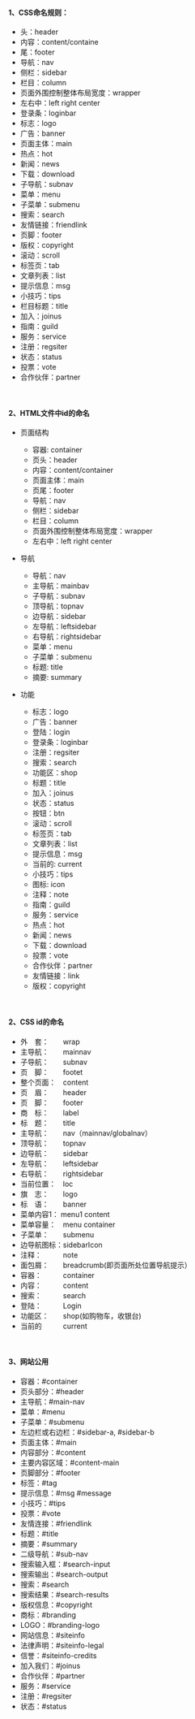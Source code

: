 #### 1、CSS命名规则：
  
 - 头：header     
 - 内容：content/containe      
 - 尾：footer    
 - 导航：nav     
 - 侧栏：sidebar     
 - 栏目：column   
 - 页面外围控制整体布局宽度：wrapper     
 - 左右中：left right center     
 - 登录条：loginbar 
 - 标志：logo 
 - 广告：banner 
 - 页面主体：main 
 - 热点：hot 
 - 新闻：news 
 - 下载：download 
 - 子导航：subnav 
 - 菜单：menu 
 - 子菜单：submenu 
 - 搜索：search 
 - 友情链接：friendlink 
 - 页脚：footer 
 - 版权：copyright 
 - 滚动：scroll 
 - 标签页：tab 
 - 文章列表：list 
 - 提示信息：msg 
 - 小技巧：tips 
 - 栏目标题：title 
 - 加入：joinus 
 - 指南：guild 
 - 服务：service 
 - 注册：regsiter 
 - 状态：status 
 - 投票：vote 
 - 合作伙伴：partner 
<br>

#### 2、HTML文件中id的命名

- 页面结构
  - 容器: container
  - 页头：header
  - 内容：content/container
  - 页面主体：main
  - 页尾：footer
  - 导航：nav
  - 侧栏：sidebar
  - 栏目：column
  - 页面外围控制整体布局宽度：wrapper
  - 左右中：left right center
 
- 导航
  - 导航：nav
  - 主导航：mainbav
  - 子导航：subnav
  - 顶导航：topnav
  - 边导航：sidebar
  - 左导航：leftsidebar
  - 右导航：rightsidebar
  - 菜单：menu
  - 子菜单：submenu
  - 标题: title
  - 摘要: summary
 
- 功能
  - 标志：logo
  - 广告：banner
  - 登陆：login
  - 登录条：loginbar
  - 注册：regsiter
  - 搜索：search
  - 功能区：shop
  - 标题：title
  - 加入：joinus
  - 状态：status
  - 按钮：btn
  - 滚动：scroll
  - 标签页：tab
  - 文章列表：list
  - 提示信息：msg
  - 当前的: current
  - 小技巧：tips
  - 图标: icon
  - 注释：note
  - 指南：guild
  - 服务：service
  - 热点：hot
  - 新闻：news
  - 下载：download
  - 投票：vote
  - 合作伙伴：partner
  - 友情链接：link
  - 版权：copyright
<br>

#### 2、CSS id的命名
- 外　套：　　wrap
- 主导航：　　mainnav
- 子导航：　　subnav
- 页　脚：　　footet
- 整个页面：　content
- 页　眉：　　header
- 页　脚：　　footer
- 商　标：　　label
- 标　题：　　title
- 主导航：　　nav（mainnav/globalnav）
- 顶导航：　　topnav
- 边导航：　　sidebar
- 左导航：　　leftsidebar
- 右导航：　　rightsidebar
- 当前位置：　loc
- 旗　志：　　logo
- 标　语：　　banner
- 菜单内容1： menu1 content
- 菜单容量：　menu container
- 子菜单：　　submenu
- 边导航图标：sidebarIcon
- 注释：　　　note
- 面包屑：　　breadcrumb(即页面所处位置导航提示）
- 容器：　　　container
- 内容：　　　content
- 搜索：　　　search
- 登陆：　　　Login
- 功能区：　　shop(如购物车，收银台)
- 当前的　　　current
<br>

#### 3、网站公用

- 容器：#container
- 页头部分：#header
- 主导航：#main-nav
- 菜单：#menu
- 子菜单：#submenu
- 左边栏或右边栏：#sidebar-a, #sidebar-b 
- 页面主体：#main 
- 内容部分：#content 
- 主要内容区域：#content-main 
- 页脚部分：#footer 
- 标签：#tag 
- 提示信息：#msg #message 
- 小技巧：#tips 
- 投票：#vote 
- 友情连接：#friendlink 
- 标题：#title 
- 摘要：#summary 
- 二级导航：#sub-nav 
- 搜索输入框：#search-input 
- 搜索输出：#search-output 
- 搜索：#search 
- 搜索结果：#search-results 
- 版权信息：#copyright 
- 商标：#branding 
- LOGO：#branding-logo 
- 网站信息：#siteinfo 
- 法律声明：#siteinfo-legal 
- 信誉：#siteinfo-credits 
- 加入我们：#joinus 
- 合作伙伴：#partner 
- 服务：#service 
- 注册：#regsiter 
- 状态：#status 










